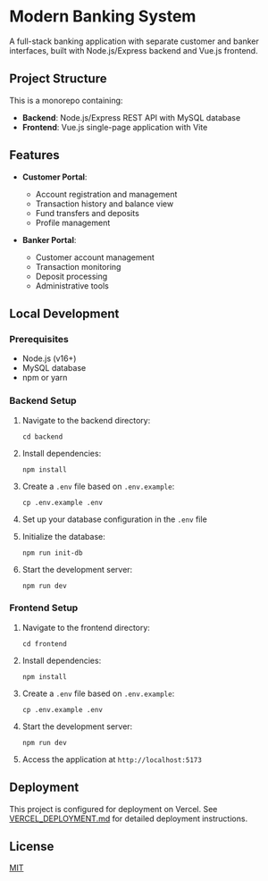 # Modern Banking System

A full-stack banking application with separate customer and banker interfaces, built with Node.js/Express backend and Vue.js frontend.

## Project Structure

This is a monorepo containing:

- **Backend**: Node.js/Express REST API with MySQL database
- **Frontend**: Vue.js single-page application with Vite

## Features

- **Customer Portal**:
  - Account registration and management
  - Transaction history and balance view
  - Fund transfers and deposits
  - Profile management

- **Banker Portal**:
  - Customer account management 
  - Transaction monitoring
  - Deposit processing
  - Administrative tools

## Local Development

### Prerequisites

- Node.js (v16+)
- MySQL database
- npm or yarn

### Backend Setup

1. Navigate to the backend directory:
   ```
   cd backend
   ```

2. Install dependencies:
   ```
   npm install
   ```

3. Create a `.env` file based on `.env.example`:
   ```
   cp .env.example .env
   ```

4. Set up your database configuration in the `.env` file

5. Initialize the database:
   ```
   npm run init-db
   ```

6. Start the development server:
   ```
   npm run dev
   ```

### Frontend Setup

1. Navigate to the frontend directory:
   ```
   cd frontend
   ```

2. Install dependencies:
   ```
   npm install
   ```

3. Create a `.env` file based on `.env.example`:
   ```
   cp .env.example .env
   ```

4. Start the development server:
   ```
   npm run dev
   ```

5. Access the application at `http://localhost:5173`

## Deployment

This project is configured for deployment on Vercel. See [VERCEL_DEPLOYMENT.md](./VERCEL_DEPLOYMENT.md) for detailed deployment instructions.

## License

[MIT](LICENSE)
